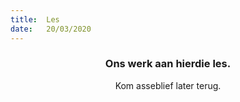 ```yaml
---
title:  Les
date:   20/03/2020
---
```


### <center>Ons werk aan hierdie les.</center>
<center>Kom asseblief later terug.</center>